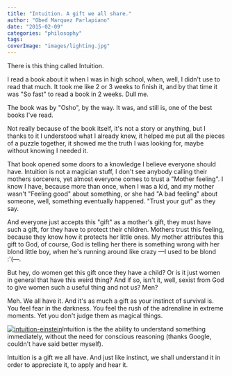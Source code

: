 ```yaml
---
title: "Intuition. A gift we all share."
author: "Obed Marquez Parlapiano"
date: "2015-02-09"
categories: "philosophy"
tags:
coverImage: "images/lighting.jpg"
---
```


There is this thing called Intuition.

I read a book about it when I was in high school, when, well, I didn't use to read that much. It took me like 2 or 3 weeks to finish it, and by that time it was "So fast" to read a book in 2 weeks. Dull me.

The book was by "Osho", by the way. It was, and still is, one of the best books I've read.

Not really because of the book itself, it's not a story or anything, but I thanks to it I understood what I already knew, it helped me put all the pieces of a puzzle together, it showed me the truth I was looking for, maybe without knowing I needed it.

That book opened some doors to a knowledge I believe everyone should have. Intuition is not a magician stuff, I don't see anybody calling their mothers sorcerers, yet almost everyone comes to trust a "Mother feeling". I know I have, because more than once, when I was a kid, and my mother wasn't "Feeling good" about something, or she had "A bad feeling" about someone, well, something eventually happened. "Trust your gut" as they say.

And everyone just accepts this "gift" as a mother's gift, they must have such a gift, for they have to protect their children. Mothers trust this feeling, because they know how it protects her little ones. My mother attributes this gift to God, of course, God is telling her there is something wrong with her blond little boy, when he's running around like crazy —I used to be blond :'(—.

But hey, do women get this gift once they have a child? Or is it just women in general that have this weird thing? And if so, isn't it, well, sexist from God to give women such a useful thing and not us? Men?

Meh. We all have it. And it's as much a gift as your instinct of survival is. You feel fear in the darkness. You feel the rush of the adrenaline in extreme moments. Yet you don't judge them as magical things.

[![intuition-einstein](https://obedparla.com/wp-content/uploads/2015/02/intuition-einstein.jpg?w=300)](https://obedparla.com/wp-content/uploads/2015/02/intuition-einstein.jpg)Intuition is the the ability to understand something immediately, without the need for conscious reasoning (thanks Google, couldn't have said better myself).

Intuition is a gift we all have. And just like instinct, we shall understand it in order to appreciate it, to apply and hear it.

